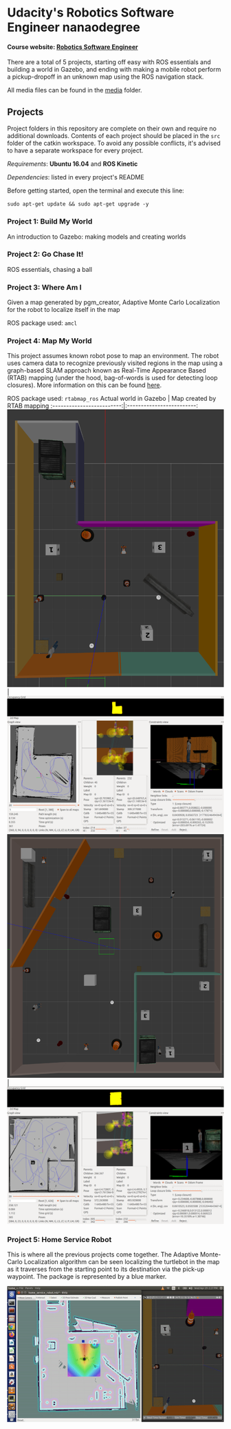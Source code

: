 # Udacity's Robotics Software Engineer nanaodegree
#### Course website: [Robotics Software Engineer](www.udacity.com/course/robotics-software-engineer--nd209)

There are a total of 5 projects, starting off easy with ROS essentials and building a world in Gazebo, and 
ending with making a mobile robot perform a pickup-dropoff in an unknown map using the ROS navigation stack.

All media files can be found in the [media](https://github.com/abhishek47kashyap/udacity-robotics-software-engineer/tree/master/media) folder.

## Projects
Project folders in this repository are complete on their own and require no additional downloads.
Contents of each project should be placed in the ```src``` folder of the catkin workspace. To avoid any possible conflicts,
it's advised to have a separate workspace for every project.

_Requirements_: **Ubuntu 16.04** and **ROS Kinetic**

_Dependencies_: listed in every project's README

Before getting started, open the terminal and execute this line:
```
sudo apt-get update && sudo apt-get upgrade -y
```

### Project 1: Build My World
An introduction to Gazebo: making models and creating worlds

### Project 2: Go Chase It!
ROS essentials, chasing a ball

### Project 3: Where Am I
Given a map generated  by pgm_creator, Adaptive Monte Carlo Localization for the robot to localize itself in the map

ROS package used: ```amcl```

### Project 4: Map My World
This project assumes known robot pose to map an environment. The robot uses camera data to recognize previously visited regions in the map using a graph-based SLAM approach known as Real-Time Appearance Based (RTAB) mapping (under the hood, bag-of-words is used for detecting loop closures). More information on this can be found [here](http://introlab.github.io/rtabmap/). 

ROS package used: ```rtabmap_ros```
Actual world in Gazebo             |  Map created by RTAB mapping
:-------------------------:|:-------------------------:
![](media/Project4%20media/Lworld.png)  |  ![](media/Project4%20media/Lshaped_world.png)
![](media/Project4%20media/small_warehouse_gazebo.png)  |  ![](media/Project4%20media/small_warehouse_world.png)

### Project 5: Home Service Robot
This is where all the previous projects come together. The Adaptive Monte-Carlo Localization algorithm 
can be seen localizing the turtlebot in the map as it traverses from the 
starting point to its destination via the pick-up waypoint. The package is represented by a blue marker.

![](media/Project5%20media/homeServiceRobot.gif)
